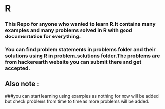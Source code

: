 # R
### This Repo for anyone who wanted to learn R.It contains many examples and many problems solved in R with good documentation for everything.
### You can find problem statements in problems folder and their solutions using R in problem_solutions folder.The problems are from hackerearth website you can submit there and get accepted.
## Also note :
###you can start learning using examples as nothing for now will be added but check problems from time to time as more problems will be added.
